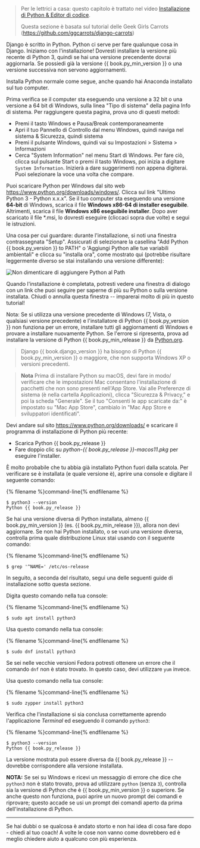 > Per le lettrici a casa: questo capitolo è trattato nel video [Installazione di Python & Editor di codice](https://www.youtube.com/watch?v=pVTaqzKZCdA).
> 
> Questa sezione è basata sul tutorial delle Geek Girls Carrots (https://github.com/ggcarrots/django-carrots)

Django è scritto in Python. Python ci serve per fare qualunque cosa in Django. Iniziamo con l'installazione! Dovresti installare la versione più recente di Python 3, quindi se hai una versione precendente dovrai aggiornarla. Se possiedi già la versione {{ book.py_min_version }} o una versione successiva non servono aggiornamenti.

Installa Python normale come segue, anche quando hai Anaconda installato sul tuo computer.

<!--sec data-title="Install Python: Windows" data-id="python_windows" data-collapse=true ces-->

Prima verifica se il computer sta eseguendo una versione a 32 bit o una versione a 64 bit di Windows, sulla linea "Tipo di sistema" della pagina Info di sistema. Per raggiungere questa pagina, prova uno di questi metodi:

* Premi il tasto Windows e Pausa/Break contemporaneamente
* Apri il tuo Pannello di Controllo dal menu Windows, quindi naviga nel sistema & Sicurezza, quindi sistema
* Premi il pulsante Windows, quindi vai su Impostazioni > Sistema > Informazioni
* Cerca "System Information" nel menu Start di Windows. Per fare ciò, clicca sul pulsante Start o premi il tasto Windows, poi inizia a digitare `System Information`. Inizierà a dare suggerimenti non appena digiterai. Puoi selezionare la voce una volta che compare.

Puoi scaricare Python per Windows dal sito web https://www.python.org/downloads/windows/. Clicca sul link "Ultimo Python 3 - Python x.x.x". Se il tuo computer sta eseguendo una versione **64-bit** di Windows, scarica il file **Windows x86-64 di installer eseguibile**. Altrimenti, scarica il file **Windows x86 eseguibile installer**. Dopo aver scaricato il file *.msi, lo dovresti eseguire (cliccaci sopra due volte) e segui le istruzioni.

Una cosa per cui guardare: durante l'installazione, si noti una finestra contrassegnata "Setup". Assicurati di selezionare la casellina "Add Python {{ book.py_version }} to PATH" o 'Aggiungi Python alle tue variabili ambientali" e clicca su "installa ora", come mostrato qui (potrebbe risultare leggermente diverso se stai installando una versione differente):

![Non dimenticare di aggiungere Python al Path](../python_installation/images/python-installation-options.png)

Quando l'installazione è completata, potresti vedere una finestra di dialogo con un link che puoi seguire per saperne di più su Python o sulla versione installata. Chiudi o annulla questa finestra -- imparerai molto di più in questo tutorial!

Nota: Se si utilizza una versione precedente di Windows (7, Vista, o qualsiasi versione precedente) e l'installatore di Python {{ book.py_version }} non funziona per un errore, installare tutti gli aggiornamenti di Windows e provare a installare nuovamente Python. Se l'errore si ripresenta, prova ad installare la versione di Python {{ book.py_min_release }} da [Python.org](https://www.python.org/downloads/windows/).

> Django {{ book.django_version }} ha bisogno di Python {{ book.py_min_version }} o maggiore, che non supporta Windows XP o versioni precedenti.

<!--endsec-->

<!--sec data-title="Install Python: macOS" data-id="python_OSX"
data-collapse=true ces-->

> **Nota** Prima di installare Python su macOS, devi fare in modo/ verificare che le impostazioni Mac consentano l'installazione di pacchetti che non sono presenti nell'App Store. Vai alle Preferenze di sistema (è nella cartella Applicazioni), clicca "Sicurezza & Privacy," e poi la scheda "Generale". Se il tuo "Consenti le app scaricate da:" è impostato su "Mac App Store", cambialo in "Mac App Store e sviluppatori identificati".

Devi andare sul sito https://www.python.org/downloads/ e scaricare il programma di installazione di Python più recente:

* Scarica Python {{ book.py_release }}
* Fare doppio clic su *python-{{ book.py_release }}-macos11.pkg* per eseguire l'installer.

<!--endsec-->

<!--sec data-title="Install Python: Linux" data-id="python_linux"
data-collapse=true ces-->

È molto probabile che tu abbia già installato Python fuori dalla scatola. Per verificare se è installata (e quale versione è), aprire una console e digitare il seguente comando:

{% filename %}command-line{% endfilename %}

    $ python3 --version
    Python {{ book.py_release }}
    

Se hai una versione diversa di Python installata, almeno {{ book.py_min_version }} (es. {{ book.py_min_release }}), allora non devi aggiornare. Se non hai Python installato, o se vuoi una versione diversa, controlla prima quale distribuzione Linux stai usando con il seguente comando:

{% filename %}command-line{% endfilename %}

    $ grep '^NAME=' /etc/os-release
    

In seguito, a seconda del risultato, segui una delle seguenti guide di installazione sotto questa sezione.

<!--endsec-->

<!--sec data-title="Install Python: Debian or Ubuntu" data-id="python_debian" data-collapse=true ces-->

Digita questo comando nella tua console:

{% filename %}command-line{% endfilename %}

    $ sudo apt install python3
    

<!--endsec-->

<!--sec data-title="Install Python: Fedora" data-id="python_fedora"
data-collapse=true ces-->

Usa questo comando nella tua console:

{% filename %}command-line{% endfilename %}

    $ sudo dnf install python3
    

Se sei nelle vecchie versioni Fedora potresti ottenere un errore che il comando `dnf` non è stato trovato. In questo caso, devi utilizzare `yum` invece.

<!--endsec-->

<!--sec data-title="Install Python: openSUSE" data-id="python_openSUSE"
data-collapse=true ces-->

Usa questo comando nella tua console:

{% filename %}command-line{% endfilename %}

    $ sudo zypper install python3
    

<!--endsec-->

Verifica che l'installazione si sia conclusa correttamente aprendo l'applicazione *Terminal* ed eseguendo il comando `python3`:

{% filename %}command-line{% endfilename %}

    $ python3 --version
    Python {{ book.py_release }}
    

La versione mostrata può essere diversa da {{ book.py_release }} -- dovrebbe corrispondere alla versione installata.

**NOTA:** Se sei su Windows e ricevi un messaggio di errore che dice che `python3` non è stato trovato, prova ad utilizzare `python` (senza `3`), controlla sia la versione di Python che è {{ book.py_min_version }} o superiore. Se anche questo non funziona, puoi aprire un nuovo prompt dei comandi e riprovare; questo accade se usi un prompt dei comandi aperto da prima dell'installazione di Python.

* * *

Se hai dubbi o se qualcosa è andato storto e non hai idea di cosa fare dopo - chiedi al tuo coach! A volte le cose non vanno come dovrebbero ed è meglio chiedere aiuto a qualcuno con più esperienza.